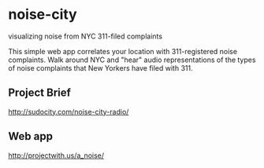 # noise-city
visualizing noise from NYC 311-filed complaints

This simple web app correlates your location with 311-registered noise complaints.  Walk around NYC and "hear" audio representations of the types of noise complaints that New Yorkers have filed with 311.

## Project Brief
http://sudocity.com/noise-city-radio/

## Web app
http://projectwith.us/a_noise/
